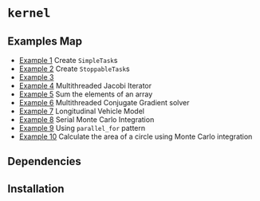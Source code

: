 # ```kernel```


## Examples Map

- <a href="examples/example_1">Example 1</a> Create ```SimpleTask```s
- <a href="examples/example_2">Example 2</a> Create  ```StoppableTask```s
- <a href="examples/example_3">Example 3</a>
- <a href="examples/example_4">Example 4</a> Multithreaded Jacobi Iterator
- <a href="examples/example_5">Example 5</a> Sum the elements of an array 
- <a href="examples/example_6">Example 6</a> Multithreaded Conjugate Gradient solver
- <a href="#">Example 7</a> Longitudinal Vehicle Model
- <a href="examples/example_8">Example 8</a> Serial Monte Carlo Integration
- <a href="examples/example_9">Example 9</a> Using ```parallel_for``` pattern 
- <a href="examples/example_10">Example 10</a> Calculate the area of a circle using Monte Carlo integration

## Dependencies

## Installation


